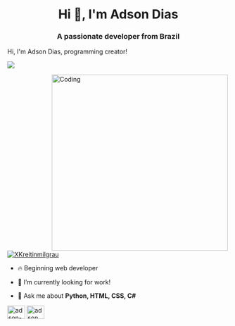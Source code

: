 <h1 align="center">Hi 👋, I'm Adson Dias</h1>
<h3 align="center">A passionate developer from Brazil</h3>
<img align="right" height="511em" 
<h1 align="left">Hi, I'm Adson Dias, programming creator!</h1>
<p align="left"> <img src="https://github.com/meninofeiu.png"/> </p>
<img align="right" alt="Coding" width="400" src="https://octodex.github.com/manufacturetocat/">

<p align="left"> <a href="https://twitter.com/XKreitinmilgrau" target="blank"><img src="https://img.shields.io/twitter/follow/XKreitinmilgrau?logo=twitter&style=for-the-badge" alt="XKreitinmilgrau" /></a> </p>


- 🔥 Beginning web developer

- 🔭 I’m currently looking for work!

- 💬 Ask me about **Python, HTML, CSS, C#**

<a href="https://linkedin.com/in/adson-dias-a3709623b" target="blank"><img align="center" src="https://raw.githubusercontent.com/rahuldkjain/github-profile-readme-generator/master/src/images/icons/Social/linked-in-alt.svg" alt="adson-dias-a3709623b" height="30" width="40" /></a>
<a href="https://instagram.com/adson_di4s" target="blank"><img align="center" src="https://raw.githubusercontent.com/rahuldkjain/github-profile-readme-generator/master/src/images/icons/Social/instagram.svg" alt="adson_di4s" height="30" width="40" /></a>


<!--
**meninofeiu/meninofeiu** is a ✨ _special_ ✨ repository because its `README.md` (this file) appears on your GitHub profile.

Here are some ideas to get you started:

- 🔭 I’m currently working on ...
- 🌱 I’m currently learning ...
- 👯 I’m looking to collaborate on ...
- 🤔 I’m looking for help with ...
- 💬 Ask me about ...
- 📫 How to reach me: ...
- 😄 Pronouns: ...
- ⚡ Fun fact: ...
-->
